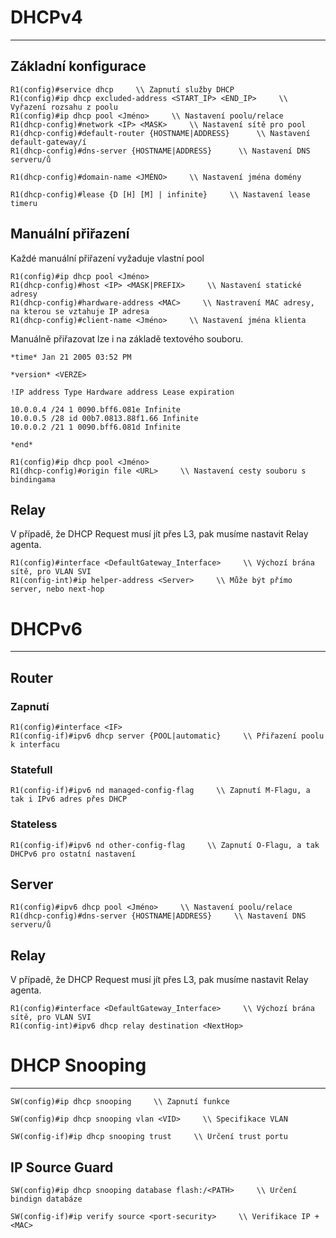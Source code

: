 # DHCPv4
---
## Základní konfigurace

```
R1(config)#service dhcp     \\ Zapnutí služby DHCP
R1(config)#ip dhcp excluded-address <START_IP> <END_IP>     \\ Vyřazení rozsahu z poolu
R1(config)#ip dhcp pool <Jméno>     \\ Nastavení poolu/relace
R1(dhcp-config)#network <IP> <MASK>     \\ Nastavení sítě pro pool
R1(dhcp-config)#default-router {HOSTNAME|ADDRESS}      \\ Nastavení default-gateway/í
R1(dhcp-config)#dns-server {HOSTNAME|ADDRESS}      \\ Nastavení DNS serveru/ů
```
```
R1(dhcp-config)#domain-name <JMÉNO>     \\ Nastavení jména domény
```
```
R1(dhcp-config)#lease {D [H] [M] | infinite}     \\ Nastavení lease timeru
```

## Manuální přiřazení

Každé manuální přiřazení vyžaduje vlastní pool

```
R1(config)#ip dhcp pool <Jméno>     
R1(dhcp-config)#host <IP> <MASK|PREFIX>     \\ Nastavení statické adresy
R1(dhcp-config)#hardware-address <MAC>     \\ Nastravení MAC adresy, na kterou se vztahuje IP adresa
R1(dhcp-config)#client-name <Jméno>     \\ Nastavení jména klienta
```

Manuálně přiřazovat lze i na základě textového souboru.

```
*time* Jan 21 2005 03:52 PM

*version* <VERZE>

!IP address Type Hardware address Lease expiration

10.0.0.4 /24 1 0090.bff6.081e Infinite
10.0.0.5 /28 id 00b7.0813.88f1.66 Infinite
10.0.0.2 /21 1 0090.bff6.081d Infinite

*end*
```

```
R1(config)#ip dhcp pool <Jméno>     
R1(dhcp-config)#origin file <URL>     \\ Nastavení cesty souboru s bindingama
```

## Relay

V případě, že DHCP Request musí jít přes L3, pak musíme nastavit Relay agenta.

```
R1(config)#interface <DefaultGateway_Interface>     \\ Výchozí brána sítě, pro VLAN SVI
R1(config-int)#ip helper-address <Server>     \\ Může být přímo server, nebo next-hop
```

# DHCPv6
---
## Router

### Zapnutí

```
R1(config)#interface <IF>
R1(config-if)#ipv6 dhcp server {POOL|automatic}     \\ Přiřazení poolu k interfacu
```

### Statefull

```
R1(config-if)#ipv6 nd managed-config-flag     \\ Zapnutí M-Flagu, a tak i IPv6 adres přes DHCP
```

### Stateless

```
R1(config-if)#ipv6 nd other-config-flag     \\ Zapnutí O-Flagu, a tak DHCPv6 pro ostatní nastavení
```

## Server

```
R1(config)#ipv6 dhcp pool <Jméno>     \\ Nastavení poolu/relace
R1(dhcp-config)#dns-server {HOSTNAME|ADDRESS}     \\ Nastavení DNS serveru/ů
```

## Relay

V případě, že DHCP Request musí jít přes L3, pak musíme nastavit Relay agenta.

```
R1(config)#interface <DefaultGateway_Interface>     \\ Výchozí brána sítě, pro VLAN SVI
R1(config-int)#ipv6 dhcp relay destination <NextHop>
```

# DHCP Snooping
---

```
SW(config)#ip dhcp snooping     \\ Zapnutí funkce
```

```
SW(config)#ip dhcp snooping vlan <VID>     \\ Specifikace VLAN
```

```
SW(config-if)#ip dhcp snooping trust     \\ Určení trust portu
```

## IP Source Guard

```
SW(config)#ip dhcp snooping database flash:/<PATH>     \\ Určení bindign databáze
```

```
SW(config-if)#ip verify source <port-security>     \\ Verifikace IP + <MAC>
```
